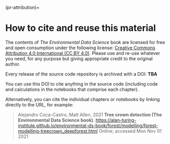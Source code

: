 (pr-attribution)=
# How to cite and reuse this material

The contents of _The Environmental Data Science_ book are licensed for free and open consumption under the following license: [Creative Commons Attribution 4.0 International (CC BY 4.0)](https://creativecommons.org/licenses/by/4.0/). Please use and re-use whatever you need, for any purpose but giving appropriate credit to the original author.

Every release of the source code repository is archived with a DOI: **TBA** 

You can use this DOI to cite anything in the source code (including code and calculations in the notebooks that comprise each chapter).

Alternatively, you can cite the individual chapters or notebooks by linking directly to the URL, for example:

> Alejandro Coca-Castro, Matt Allen, 2021 **Tree crown detection (The Environmental Data Science book)**. https://alan-turing-institute.github.io/environmental-ds-book/forest/modelling/forest-modelling-treecrown_deepforest.html Online; accessed Mon Nov 01 2021